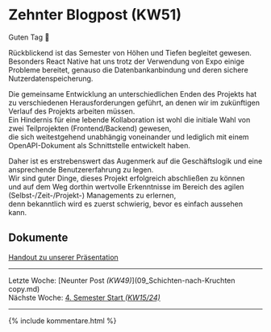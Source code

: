 # Zehnter Blogpost (KW51)

Guten Tag 👋

Rückblickend ist das Semester von Höhen und Tiefen begleitet gewesen.  
Besonders React Native hat uns trotz der Verwendung von Expo einige Probleme bereitet,
genauso die Datenbankanbindung und deren sichere Nutzerdatenspeicherung.  

Die gemeinsame Entwicklung an unterschiedlichen Enden des Projekts hat zu verschiedenen Herausforderungen geführt,
an denen wir im zukünftigen Verlauf des Projekts arbeiten müssen.  
Ein Hindernis für eine lebende Kollaboration ist wohl die initiale Wahl von zwei Teilprojekten (Frontend/Backend) gewesen,  
die sich weitestgehend unabhängig voneinander und lediglich mit einem OpenAPI-Dokument als Schnittstelle entwickelt haben.  

Daher ist es erstrebenswert das Augenmerk auf die Geschäftslogik und eine ansprechende Benutzererfahrung zu legen.  
Wir sind guter Dinge, dieses Projekt erfolgreich abschließen zu können  
und auf dem Weg dorthin wertvolle Erkenntnisse im Bereich des agilen (Selbst-/Zeit-/Projekt-) Managements zu erlernen,  
denn bekanntlich wird es zuerst schwierig, bevor es einfach aussehen kann.

## Dokumente
[Handout zu unserer Präsentation](./SRS/Handout.md)

---  
Letzte Woche: [Neunter Post _(KW49)_](09_Schichten-nach-Kruchten copy.md)  
Nächste Woche: [4. Semester Start _(KW15/24)_](11_4-Semester-Initialisierung.md)

---

{% include kommentare.html %}
